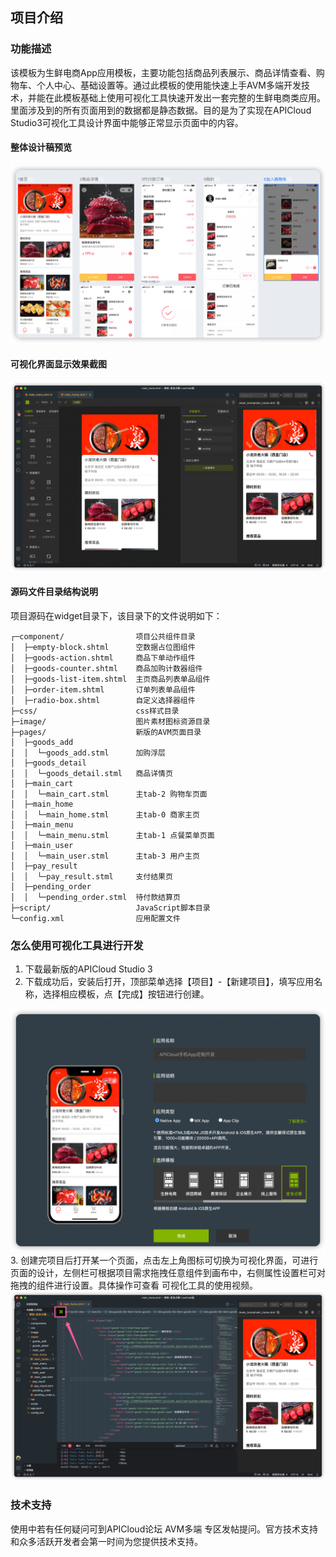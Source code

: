 ## 项目介绍
### 功能描述

该模板为生鲜电商App应用模板，主要功能包括商品列表展示、商品详情查看、购物车、个人中心、基础设置等。通过此模板的使用能快速上手AVM多端开发技术，并能在此模板基础上使用可视化工具快速开发出一套完整的生鲜电商类应用。里面涉及到的所有页面用到的数据都是静态数据。目的是为了实现在APICloud Studio3可视化工具设计界面中能够正常显示页面中的内容。

#### 整体设计稿预览
![](./docs/cover.png)
#### 可视化界面显示效果截图

![](./docs/low-code-view.png)

#### 源码文件目录结构说明

项目源码在widget目录下，该目录下的文件说明如下：

~~~text
┌─component/                项目公共组件目录
│  ├─empty-block.shtml      空数据占位图组件
│  ├─goods-action.shtml     商品下单动作组件
│  ├─goods-counter.shtml    商品加购计数器组件
│  ├─goods-list-item.shtml  主页商品列表单品组件
│  ├─order-item.shtml       订单列表单品组件
│  ├─radio-box.shtml        自定义选择器组件
├─css/                      css样式目录
├─image/                    图片素材图标资源目录
├─pages/                    新版的AVM页面目录
│  ├─goods_add
│  │  └─goods_add.stml      加购浮层
│  ├─goods_detail
│  │  └─goods_detail.stml   商品详情页
│  ├─main_cart
│  │  └─main_cart.stml      主tab-2 购物车页面
│  ├─main_home
│  │  └─main_home.stml      主tab-0 商家主页
│  ├─main_menu
│  │  └─main_menu.stml      主tab-1 点餐菜单页面
│  ├─main_user
│  │  └─main_user.stml      主tab-3 用户主页
│  ├─pay_result
│  │  └─pay_result.stml     支付结果页
│  ├─pending_order
│  │  └─pending_order.stml  待付款结算页
├─script/                   JavaScript脚本目录
└─config.xml                应用配置文件
~~~

### 怎么使用可视化工具进行开发
1. 下载最新版的APICloud Studio 3
2. 下载成功后，安装后打开，顶部菜单选择【项目】-【新建项目】，填写应用名称，选择相应模板，点【完成】按钮进行创建。

![](./docs/new.png)
3. 创建完项目后打开某一个页面，点击左上角图标可切换为可视化界面，可进行页面的设计，左侧栏可根据项目需求拖拽任意组件到画布中，右侧属性设置栏可对拖拽的组件进行设置。具体操作可查看 可视化工具的使用视频。
![img.png](./docs/into.png)

### 技术支持
使用中若有任何疑问可到APICloud论坛 AVM多端 专区发帖提问。官方技术支持和众多活跃开发者会第一时间为您提供技术支持。
